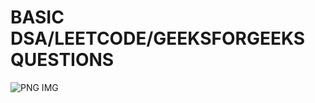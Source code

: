 # BASIC DSA/LEETCODE/GEEKSFORGEEKS QUESTIONS
![PNG IMG](https://user-images.githubusercontent.com/90249481/210352593-54c864c0-f4a6-4645-bd6b-03ef6abb600b.png)
